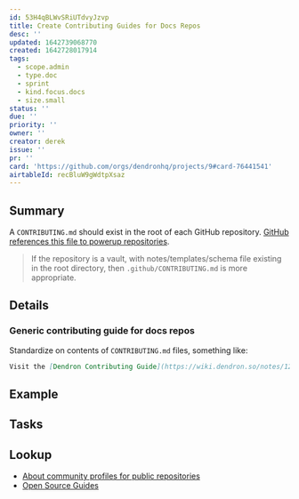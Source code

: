 ```yaml
---
id: 53H4qBLWvSRiUTdvyJzvp
title: Create Contributing Guides for Docs Repos
desc: ''
updated: 1642739068770
created: 1642728017914
tags:
  - scope.admin
  - type.doc
  - sprint
  - kind.focus.docs
  - size.small
status: ''
due: ''
priority: ''
owner: ''
creator: derek
issue: ''
pr: ''
card: 'https://github.com/orgs/dendronhq/projects/9#card-76441541'
airtableId: recBluW9gWdtpXsaz
---
```


## Summary

A `CONTRIBUTING.md` should exist in the root of each GitHub repository. [GitHub references this file to powerup repositories](https://docs.github.com/en/communities/setting-up-your-project-for-healthy-contributions/setting-guidelines-for-repository-contributors).

> If the repository is a vault, with notes/templates/schema file existing in the root directory, then `.github/CONTRIBUTING.md` is more appropriate.

## Details

### Generic contributing guide for docs repos

Standardize on contents of `CONTRIBUTING.md` files, something like:

```markdown
Visit the [Dendron Contributing Guide](https://wiki.dendron.so/notes/125c990b-6fe7-4ada-a65f-44cbde8b33f0/) for information on how to contribute to Dendron projects.
```

## Example

## Tasks


## Lookup
- [About community profiles for public repositories](https://docs.github.com/en/communities/setting-up-your-project-for-healthy-contributions/about-community-profiles-for-public-repositories)
- [Open Source Guides](https://opensource.guide/)
